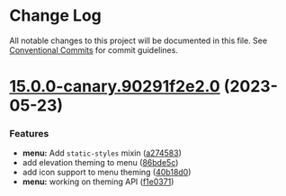 # Change Log

All notable changes to this project will be documented in this file.
See [Conventional Commits](https://conventionalcommits.org) for commit guidelines.

# [15.0.0-canary.90291f2e2.0](https://github.com/material-components/material-components-web/compare/v14.0.0...v15.0.0-canary.90291f2e2.0) (2023-05-23)


### Features

* **menu:** Add `static-styles` mixin ([a274583](https://github.com/material-components/material-components-web/commit/a274583b97fd1fe27eaaca9cba5f890173bebb2e))
* add elevation theming to menu ([86bde5c](https://github.com/material-components/material-components-web/commit/86bde5c063e806f975d836d6a875f2fdaa7cdc67))
* add icon support to menu theming ([40b18d0](https://github.com/material-components/material-components-web/commit/40b18d04314549060c2b4a28ed425cba9976687b))
* **menu:** working on theming API ([f1e0371](https://github.com/material-components/material-components-web/commit/f1e0371502ee9bfe48f3501a63f70a42bfd79cb8))
